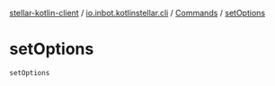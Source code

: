[stellar-kotlin-client](../../index.md) / [io.inbot.kotlinstellar.cli](../index.md) / [Commands](index.md) / [setOptions](./set-options.md)

# setOptions

`setOptions`
